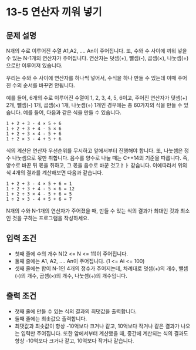 # 13-5 연산자 끼워 넣기
## 문제 설명
N개의 수로 이루어진 수열 A1,A2, .... An이 주어집니다. 또, 수와 수 사이에 끼워 넣을 수 있는 N-1개의 연산자가 주어집니다. 연산자는 덧셈(+), 뺄셈(-), 곱셈(×), 나눗셈(÷)으로만 이루어져 있습니다.

우리는 수와 수 사이에 연산자를 하나씩 넣어서, 수식을 하나 만들 수 있는데 이때 주어진 수의 순서를 바꾸면 안됩니다.

예를 들어, 6개의 수로 이루어진 수열이 1, 2, 3, 4, 5, 6이고, 주어진 연산자가 덧셈(+) 2개, 뺄셈(-) 1개, 곱셈(×) 1개, 나눗셈(÷) 1개인 경우에는 총 60가지의 식을 만들 수 있습니다. 예를 들어, 다음과 같은 식을 만들 수 있습니다.
```
1 + 2 + 3 - 4 × 5 ÷ 6
1 ÷ 2 + 3 + 4 - 5 × 6
1 + 2 ÷ 3 × 4 - 5 + 6
1 ÷ 2 × 3 - 4 + 5 + 6
```
식의 계산은 연산자 우선순위를 무시하고 앞에서부터 진행해야 합니다. 또, 나눗셈은 정수 나눗셈으로 몫만 취합니다. 음수를 양수로 나눌 때는 C++14의 기준을 따릅니다. 즉, 양수로 바꾼 뒤 몫을 취하고, 그 몫을 음수로 바꾼 것고ㅑㅏ 같습니다. 이에따라서 위의 식 4개의 결과를 계산해보면 다음과 같습니다.
```
1 + 2 + 3 - 4 × 5 ÷ 6 = 1
1 ÷ 2 + 3 + 4 - 5 × 6 = 12
1 + 2 ÷ 3 × 4 - 5 + 6 = 5
1 ÷ 2 × 3 - 4 + 5 + 6 = 7
```
N개의 수와 N-1개의 연산자가 주어졌을 때, 만들 수 있는 식의 결과가 최대인 것과 최소인 것을 구하는 프로그램을 작성하세요.

## 입력 조건
- 첫째 줄에 수의 개수 N(2 <= N <= 11)이 주어집니다.
- 둘째 줄에는 A1, A2, .... An이 주어집니다. (1 <= Ai <= 100)
- 셋째 줄에는 합이 N-1인 4개의 정수가 주어지는데, 차례대로 덧셈(+)의 개수, 뺄셈 (-)의 개수, 곱셈(×)의 개수, 나눗셈(÷)의 개수입니다.
## 출력 조건
- 첫째 줄에 만들 수 있는 식의 결과의 최댓값을 출력합니다.
- 둘째 줄에는 최솟값으 출력합니다.
- 최댓값과 최솟값이 항상 -10억보다 크거나 같고, 10억보다 작거나 같은 결과가 나오는 입력만 주어집니다. 또한 앞에서부터 계산했을 때, 중간에 계산되는 식의 결과도 항상 -10억보다 크거나 같고, 10억보다 작거나 같습니다.